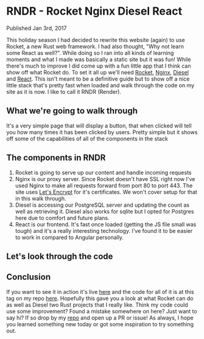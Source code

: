 # RNDR - Rocket Nginx Diesel React
Published Jan 3rd, 2017

This holiday season I had decided to rewrite this website (again) to use
Rocket, a new Rust web framework. I had also
thought, "Why not learn some React as well?". While doing so I ran into
all kinds of learning moments and what I made was basically a static site but it was fun!
While there's much to improve I did come up with a fun
little app that I think can show off what Rocket do. To set it all up we'll need [Rocket](https://rocket.rs),
[Nginx](https://www.nginx.com/), [Diesel](http://diesel.rs/) and [React](https://facebook.github.io/react/). This isn't meant to be a definitive guide but
to show off a nice little stack that's pretty fast when loaded and walk
through the code on my site as it is now. I like to call it RNDR (Render).

## What we're going to walk through
It's a very simple page that will display a button, that when clicked
will tell you how many times it has been clicked by users. Pretty simple
but it shows off some of the capabilities of all of the components in
the stack

## The components in RNDR
1. Rocket is going to serve up our content and handle incoming requests
2. Nginx is our proxy server. Since Rocket doesn't have SSL right now
   I've used Nginx to make all requests forward from port 80 to port 443.
   The site uses [Let's Encrypt](https://letsencrypt.org/) for it's
   certificates. We won't cover setup for that in this walk through.
3. Diesel is accessing our PostgreSQL server and updating
   the count as well as retrieving it. Diesel also works for sqlite but
   I opted for Postgres here due to comfort and future plans.
4. React is our frontend. It's fast once loaded (getting the JS file
   small was tough) and it's a really interesting technology. I've
   found it to be easier to work in compared to Angular personally.

## Let's look through the code

## Conclusion
If you want to see it in action it's live [here]() and the code for all
of it is at this tag on my repo [here](). Hopefully this gave you
a look at what Rocket can do as well as Diesel two Rust projects that
I really like. Think my code could use some improvement? Found a mistake
somewhere on here? Just want to say hi? If so drop by
my [repo](https://github.com/mgattozzi/mgattozzi) and open up a PR or
issue! As always, I hope you learned something new today or got some
inspiration to try something out.
